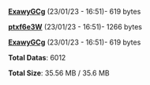 [**ExawyGCg**](/data/ExawyGCg.txt) (23/01/23 - 16:51)- 619 bytes

[**ptxf6e3W**](/data/ptxf6e3W.txt) (23/01/23 - 16:51)- 1266 bytes

[**ExawyGCg**](/data/ExawyGCg.txt) (23/01/23 - 16:51)- 619 bytes

**Total Datas**: 6012

**Total Size**: 35.56 MB / 35.6 MB